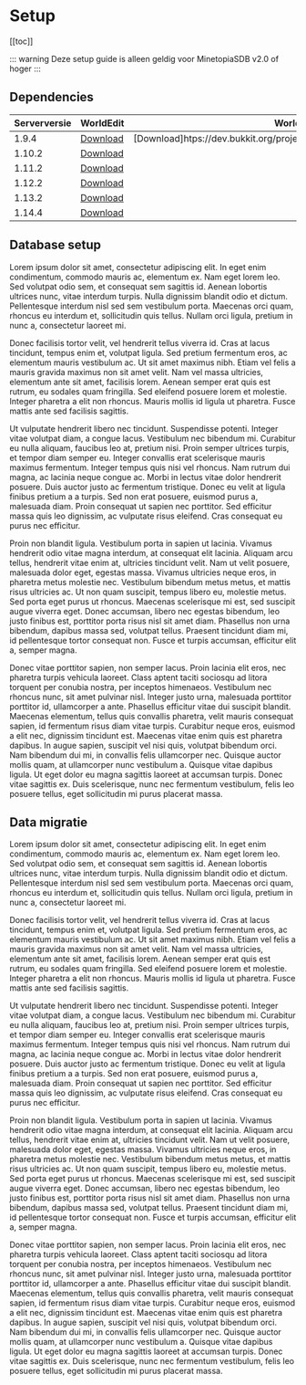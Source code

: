 # Setup

[[toc]]

::: warning
Deze setup guide is alleen geldig voor MinetopiaSDB v2.0 of hoger
:::

## Dependencies

| Serverversie    | WorldEdit                                                                    | WorldGuard       |
| --------------- | ----------------                                                             | ---------------- |
| 1.9.4           | [Download](https://dev.bukkit.org/projects/worldedit/files/2460562/download) | [Download]htps://dev.bukkit.org/projects/worldedit/files/2460562/download) | 
| 1.10.2          | [Download](https://dev.bukkit.org/projects/worldedit/files/2460562/download) |
| 1.11.2          | [Download](https://dev.bukkit.org/projects/worldedit/files/2460562/download) |
| 1.12.2          | [Download](https://dev.bukkit.org/projects/worldedit/files/2460562/download) |
| 1.13.2          | [Download](https://dev.bukkit.org/projects/worldedit/files/2760373/download) |
| 1.14.4          | [Download](https://dev.bukkit.org/projects/worldedit/files/2760373/download) |

## Database setup

Lorem ipsum dolor sit amet, consectetur adipiscing elit. In eget enim condimentum, commodo mauris ac, elementum ex. Nam eget lorem leo. Sed volutpat odio sem, et consequat sem sagittis id. Aenean lobortis ultrices nunc, vitae interdum turpis. Nulla dignissim blandit odio et dictum. Pellentesque interdum nisl sed sem vestibulum porta. Maecenas orci quam, rhoncus eu interdum et, sollicitudin quis tellus. Nullam orci ligula, pretium in nunc a, consectetur laoreet mi.

Donec facilisis tortor velit, vel hendrerit tellus viverra id. Cras at lacus tincidunt, tempus enim et, volutpat ligula. Sed pretium fermentum eros, ac elementum mauris vestibulum ac. Ut sit amet maximus nibh. Etiam vel felis a mauris gravida maximus non sit amet velit. Nam vel massa ultricies, elementum ante sit amet, facilisis lorem. Aenean semper erat quis est rutrum, eu sodales quam fringilla. Sed eleifend posuere lorem et molestie. Integer pharetra a elit non rhoncus. Mauris mollis id ligula ut pharetra. Fusce mattis ante sed facilisis sagittis.

Ut vulputate hendrerit libero nec tincidunt. Suspendisse potenti. Integer vitae volutpat diam, a congue lacus. Vestibulum nec bibendum mi. Curabitur eu nulla aliquam, faucibus leo at, pretium nisi. Proin semper ultrices turpis, et tempor diam semper eu. Integer convallis erat scelerisque mauris maximus fermentum. Integer tempus quis nisi vel rhoncus. Nam rutrum dui magna, ac lacinia neque congue ac. Morbi in lectus vitae dolor hendrerit posuere. Duis auctor justo ac fermentum tristique. Donec eu velit at ligula finibus pretium a a turpis. Sed non erat posuere, euismod purus a, malesuada diam. Proin consequat ut sapien nec porttitor. Sed efficitur massa quis leo dignissim, ac vulputate risus eleifend. Cras consequat eu purus nec efficitur.

Proin non blandit ligula. Vestibulum porta in sapien ut lacinia. Vivamus hendrerit odio vitae magna interdum, at consequat elit lacinia. Aliquam arcu tellus, hendrerit vitae enim at, ultricies tincidunt velit. Nam ut velit posuere, malesuada dolor eget, egestas massa. Vivamus ultricies neque eros, in pharetra metus molestie nec. Vestibulum bibendum metus metus, et mattis risus ultricies ac. Ut non quam suscipit, tempus libero eu, molestie metus. Sed porta eget purus ut rhoncus. Maecenas scelerisque mi est, sed suscipit augue viverra eget. Donec accumsan, libero nec egestas bibendum, leo justo finibus est, porttitor porta risus nisl sit amet diam. Phasellus non urna bibendum, dapibus massa sed, volutpat tellus. Praesent tincidunt diam mi, id pellentesque tortor consequat non. Fusce et turpis accumsan, efficitur elit a, semper magna.

Donec vitae porttitor sapien, non semper lacus. Proin lacinia elit eros, nec pharetra turpis vehicula laoreet. Class aptent taciti sociosqu ad litora torquent per conubia nostra, per inceptos himenaeos. Vestibulum nec rhoncus nunc, sit amet pulvinar nisl. Integer justo urna, malesuada porttitor porttitor id, ullamcorper a ante. Phasellus efficitur vitae dui suscipit blandit. Maecenas elementum, tellus quis convallis pharetra, velit mauris consequat sapien, id fermentum risus diam vitae turpis. Curabitur neque eros, euismod a elit nec, dignissim tincidunt est. Maecenas vitae enim quis est pharetra dapibus. In augue sapien, suscipit vel nisi quis, volutpat bibendum orci. Nam bibendum dui mi, in convallis felis ullamcorper nec. Quisque auctor mollis quam, at ullamcorper nunc vestibulum a. Quisque vitae dapibus ligula. Ut eget dolor eu magna sagittis laoreet at accumsan turpis. Donec vitae sagittis ex. Duis scelerisque, nunc nec fermentum vestibulum, felis leo posuere tellus, eget sollicitudin mi purus placerat massa.

## Data migratie

Lorem ipsum dolor sit amet, consectetur adipiscing elit. In eget enim condimentum, commodo mauris ac, elementum ex. Nam eget lorem leo. Sed volutpat odio sem, et consequat sem sagittis id. Aenean lobortis ultrices nunc, vitae interdum turpis. Nulla dignissim blandit odio et dictum. Pellentesque interdum nisl sed sem vestibulum porta. Maecenas orci quam, rhoncus eu interdum et, sollicitudin quis tellus. Nullam orci ligula, pretium in nunc a, consectetur laoreet mi.

Donec facilisis tortor velit, vel hendrerit tellus viverra id. Cras at lacus tincidunt, tempus enim et, volutpat ligula. Sed pretium fermentum eros, ac elementum mauris vestibulum ac. Ut sit amet maximus nibh. Etiam vel felis a mauris gravida maximus non sit amet velit. Nam vel massa ultricies, elementum ante sit amet, facilisis lorem. Aenean semper erat quis est rutrum, eu sodales quam fringilla. Sed eleifend posuere lorem et molestie. Integer pharetra a elit non rhoncus. Mauris mollis id ligula ut pharetra. Fusce mattis ante sed facilisis sagittis.

Ut vulputate hendrerit libero nec tincidunt. Suspendisse potenti. Integer vitae volutpat diam, a congue lacus. Vestibulum nec bibendum mi. Curabitur eu nulla aliquam, faucibus leo at, pretium nisi. Proin semper ultrices turpis, et tempor diam semper eu. Integer convallis erat scelerisque mauris maximus fermentum. Integer tempus quis nisi vel rhoncus. Nam rutrum dui magna, ac lacinia neque congue ac. Morbi in lectus vitae dolor hendrerit posuere. Duis auctor justo ac fermentum tristique. Donec eu velit at ligula finibus pretium a a turpis. Sed non erat posuere, euismod purus a, malesuada diam. Proin consequat ut sapien nec porttitor. Sed efficitur massa quis leo dignissim, ac vulputate risus eleifend. Cras consequat eu purus nec efficitur.

Proin non blandit ligula. Vestibulum porta in sapien ut lacinia. Vivamus hendrerit odio vitae magna interdum, at consequat elit lacinia. Aliquam arcu tellus, hendrerit vitae enim at, ultricies tincidunt velit. Nam ut velit posuere, malesuada dolor eget, egestas massa. Vivamus ultricies neque eros, in pharetra metus molestie nec. Vestibulum bibendum metus metus, et mattis risus ultricies ac. Ut non quam suscipit, tempus libero eu, molestie metus. Sed porta eget purus ut rhoncus. Maecenas scelerisque mi est, sed suscipit augue viverra eget. Donec accumsan, libero nec egestas bibendum, leo justo finibus est, porttitor porta risus nisl sit amet diam. Phasellus non urna bibendum, dapibus massa sed, volutpat tellus. Praesent tincidunt diam mi, id pellentesque tortor consequat non. Fusce et turpis accumsan, efficitur elit a, semper magna.

Donec vitae porttitor sapien, non semper lacus. Proin lacinia elit eros, nec pharetra turpis vehicula laoreet. Class aptent taciti sociosqu ad litora torquent per conubia nostra, per inceptos himenaeos. Vestibulum nec rhoncus nunc, sit amet pulvinar nisl. Integer justo urna, malesuada porttitor porttitor id, ullamcorper a ante. Phasellus efficitur vitae dui suscipit blandit. Maecenas elementum, tellus quis convallis pharetra, velit mauris consequat sapien, id fermentum risus diam vitae turpis. Curabitur neque eros, euismod a elit nec, dignissim tincidunt est. Maecenas vitae enim quis est pharetra dapibus. In augue sapien, suscipit vel nisi quis, volutpat bibendum orci. Nam bibendum dui mi, in convallis felis ullamcorper nec. Quisque auctor mollis quam, at ullamcorper nunc vestibulum a. Quisque vitae dapibus ligula. Ut eget dolor eu magna sagittis laoreet at accumsan turpis. Donec vitae sagittis ex. Duis scelerisque, nunc nec fermentum vestibulum, felis leo posuere tellus, eget sollicitudin mi purus placerat massa.
